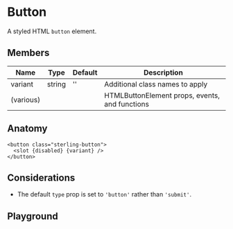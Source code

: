 <script>
  import Playground from './ButtonPlayground.svelte';
</script>

# Button

A styled HTML `button` element.

## Members

| Name      | Type   | Default | Description                                    |
| --------- | ------ | ------- | ---------------------------------------------- |
| variant   | string | ''      | Additional class names to apply                |
| (various) |        |         | HTMLButtonElement props, events, and functions |

## Anatomy

```
<button class="sterling-button">
  <slot {disabled} {variant} />
</button>
```

## Considerations

- The default `type` prop is set to `'button'` rather than `'submit'`.

## Playground

<Playground />
